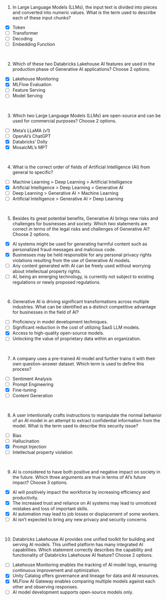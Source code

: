 

1) In Large Language Models (LLMs), the input text is divided into pieces and converted into numeric values. What is the term used to describe each of these input chunks?

- [X] Token
- [ ] Transformer
- [ ] Decoding
- [ ] Embedding Function

<br/>

2) Which of these two Databricks Lakehouse AI features are used in the production phase of Generative AI applications? Choose 2 options.

- [X] Lakehouse Monitoring
- [X] MLFlow Evaluation
- [ ] Feature Serving
- [ ] Model Serving

<br/>

3) Which two Large Language Models (LLMs) are open-source and can be used for commercial purposes? Choose 2 options.

- [ ] Meta’s LLaMA (v1)
- [ ] OpenAI’s ChatGPT
- [X] Databricks’ Dolly
- [X] MosaicML’s MPT

<br/>

4) What is the correct order of fields of Artificial Intelligence (AI) from general to specific?

- [ ] Machine Learning > Deep Learning > Artificial Intelligence
- [X] Artificial Intelligence > Deep Learning > Generative AI
- [ ] Deep Learning > Generative AI > Machine Learning
- [ ] Artificial Intelligence > Generative AI > Deep Learning

<br/>

5) Besides its great potential benefits, Generative AI brings new risks and challenges for businesses and society. Which two statements are correct in terms of the legal risks and challenges of Generative AI? Choose 2 options.

- [X] AI systems might be used for generating harmful content such as personalized fraud messages and malicious code.
- [X] Businesses may be held responsible for any personal privacy rights violations resulting from the use of Generative AI models.
- [ ] Any content generated with AI can be freely used without worrying about intellectual property rights.
- [ ] AI, being an emerging technology, is currently not subject to existing regulations or newly proposed regulations.

<br/>

6) Generative AI is driving significant transformations across multiple industries. What can be identified as a distinct competitive advantage for businesses in the field of AI?

- [ ] Proficiency in model development techniques.
- [ ] Significant reduction in the cost of utilizing SaaS LLM models.
- [X] Access to high-quality open-source models.
- [ ] Unlocking the value of proprietary data within an organization.

<br/>

7) A company uses a pre-trained AI model and further trains it with their own question-answer dataset. Which term is used to define this process?

- [ ] Sentiment Analysis
- [ ] Prompt Engineering
- [X] Fine-tuning
- [ ] Content Generation

<br/>

8) A user intentionally crafts instructions to manipulate the normal behavior of an AI model in an attempt to extract confidential information from the model. What is the term used to describe this security issue?

- [ ] Bias
- [ ] Hallucination
- [X] Prompt Injection
- [ ] Intellectual property violation

<br/>

9) AI is considered to have both positive and negative impact on society in the future. Which three arguments are true in terms of AI’s future impact? Choose 3 options.

- [X] AI will positively impact the workforce by increasing efficiency and productivity.
- [X] The increased trust and reliance on AI systems may lead to unnoticed mistakes and loss of important skills.
- [X] AI automation may lead to job losses or displacement of some workers.
- [ ] AI isn’t expected to bring any new privacy and security concerns.

<br/>

10) Databricks Lakehouse AI provides one unified toolkit for building and serving AI models. This unified platform has many integrated AI capabilities. Which statement correctly describes the capability and functionality of Databricks Lakehouse AI feature? Choose 2 options.

- [ ] Lakehouse Monitoring enables the tracking of AI model logs, ensuring continuous improvement and optimization.
- [X] Unity Catalog offers governance and lineage for data and AI resources.
- [X] MLFlow AI Gateway enables comparing multiple models against each other and observing responses.
- [ ] AI model development supports open-source models only.